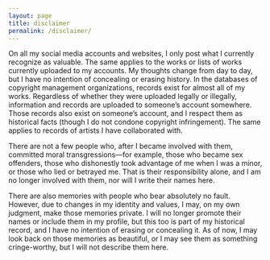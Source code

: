 ```yaml
---
layout: page
title: disclaimer
permalink: /disclaimer/
---
```

On all my social media accounts and websites, I only post what I currently recognize as valuable. The same applies to the works or lists of works currently uploaded to my accounts. My thoughts change from day to day, but I have no intention of concealing or erasing history. In the databases of copyright management organizations, records exist for almost all of my works. Regardless of whether they were uploaded legally or illegally, information and records are uploaded to someone’s account somewhere. Those records also exist on someone’s account, and I respect them as historical facts (though I do not condone copyright infringement). The same applies to records of artists I have collaborated with.  

There are not a few people who, after I became involved with them, committed moral transgressions—for example, those who became sex offenders, those who dishonestly took advantage of me when I was a minor, or those who lied or betrayed me. That is their responsibility alone, and I am no longer involved with them, nor will I write their names here.  

There are also memories with people who bear absolutely no fault. However, due to changes in my identity and values, I may, on my own judgment, make those memories private. I will no longer promote their names or include them in my profile, but this too is part of my historical record, and I have no intention of erasing or concealing it. As of now, I may look back on those memories as beautiful, or I may see them as something cringe-worthy, but I will not describe them here.  
